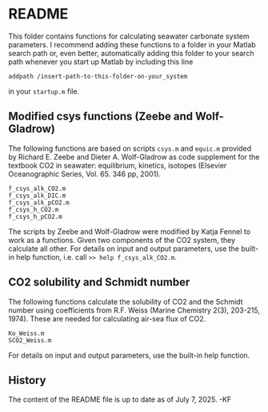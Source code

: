 # README

This folder contains functions for calculating seawater carbonate system parameters. I recommend adding these functions to a folder in your Matlab search path or, even better, automatically adding this folder to your search path whenever you start up Matlab by including this line
```
addpath /insert-path-to-this-folder-on-your_system
``` 
in your `startup.m` file.

## Modified csys functions (Zeebe and Wolf-Gladrow)

The following functions are based on scripts `csys.m` and `equic.m` provided by Richard E. Zeebe and Dieter A. Wolf-Gladrow as code supplement for the textbook CO2 in seawater: equilibrium, kinetics, isotopes (Elsevier Oceanographic Series, Vol. 65. 346 pp, 2001).
  
```
f_csys_alk_CO2.m
f_csys_alk_DIC.m
f_csys_alk_pCO2.m
f_csys_h_CO2.m
f_csys_h_pCO2.m
```

The scripts by Zeebe and Wolf-Gladrow were modified by Katja Fennel to work as a functions. Given two components of the CO2 system, they calculate all other. For details on input and output parameters, use the built-in help function, i.e. call `>> help f_csys_alk_CO2.m`.

## CO2 solubility and Schmidt number

The following functions calculate the solubility of CO2 and the Schmidt number using coefficients from R.F. Weiss (Marine Chemistry 2(3), 203-215, 1974). These are needed for calculating air-sea flux of CO2.
  
```
Ko_Weiss.m
SCO2_Weiss.m
```

For details on input and output parameters, use the built-in help function.


## History
The content of the README file is up to date as of July 7, 2025. -KF





